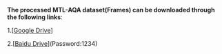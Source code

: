 **The processed MTL-AQA dataset(Frames) can be downloaded through the following links**:

1.[[Google Drive](https://drive.google.com/file/d/)]

2.[[Baidu Drive](https://pan.baidu.com/s/)](Password:1234)
